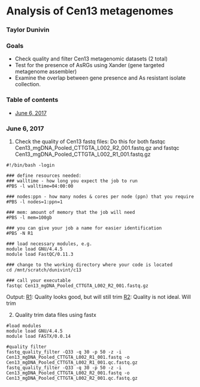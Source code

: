 # Analysis of Cen13 metagenomes
### Taylor Dunivin

### Goals
* Check quality and filter Cen13 metagenomic datasets (2 total)
* Test for the presence of AsRGs using Xander (gene targeted metagenome assembler)
* Examine the overlap between gene presence and As resistant isolate collection. 

### Table of contents
* [June 6, 2017]()


### June 6, 2017
1. Check the quality of Cen13 fastq files: Do this for both fastqc Cen13_mgDNA_Pooled_CTTGTA_L002_R2_001.fastq.gz and fastqc Cen13_mgDNA_Pooled_CTTGTA_L002_R1_001.fastq.gz
```
#!/bin/bash -login
 
### define resources needed:
### walltime - how long you expect the job to run
#PBS -l walltime=04:00:00
 
### nodes:ppn - how many nodes & cores per node (ppn) that you require
#PBS -l nodes=1:ppn=1
 
### mem: amount of memory that the job will need
#PBS -l mem=100gb
 
### you can give your job a name for easier identification
#PBS -N R1
 
### load necessary modules, e.g.
module load GNU/4.4.5
module load FastQC/0.11.3
 
### change to the working directory where your code is located
cd /mnt/scratch/dunivint/c13
 
### call your executable
fastqc Cen13_mgDNA_Pooled_CTTGTA_L002_R2_001.fastq.gz
```

Output: 
[R1](https://github.com/ShadeLab/Arsenic_Growth_Analysis/blob/master/As_metaG/data/Cen13_mgDNA_Pooled_CTTGTA_L002_R1_001_fastqc.html): Quality looks good, but will still trim
[R2](https://github.com/ShadeLab/Arsenic_Growth_Analysis/blob/master/As_metaG/data/Cen13_mgDNA_Pooled_CTTGTA_L002_R2_001_fastqc.html): Quality is not ideal. Will trim

2. Quality trim data files using fastx
```
#load modules
module load GNU/4.4.5
module load FASTX/0.0.14

#quality filter
fastq_quality_filter -Q33 -q 30 -p 50 -z -i Cen13_mgDNA_Pooled_CTTGTA_L002_R1_001.fastq -o Cen13_mgDNA_Pooled_CTTGTA_L002_R1_001.qc.fastq.gz
fastq_quality_filter -Q33 -q 30 -p 50 -z -i Cen13_mgDNA_Pooled_CTTGTA_L002_R2_001.fastq -o Cen13_mgDNA_Pooled_CTTGTA_L002_R2_001.qc.fastq.gz
```

